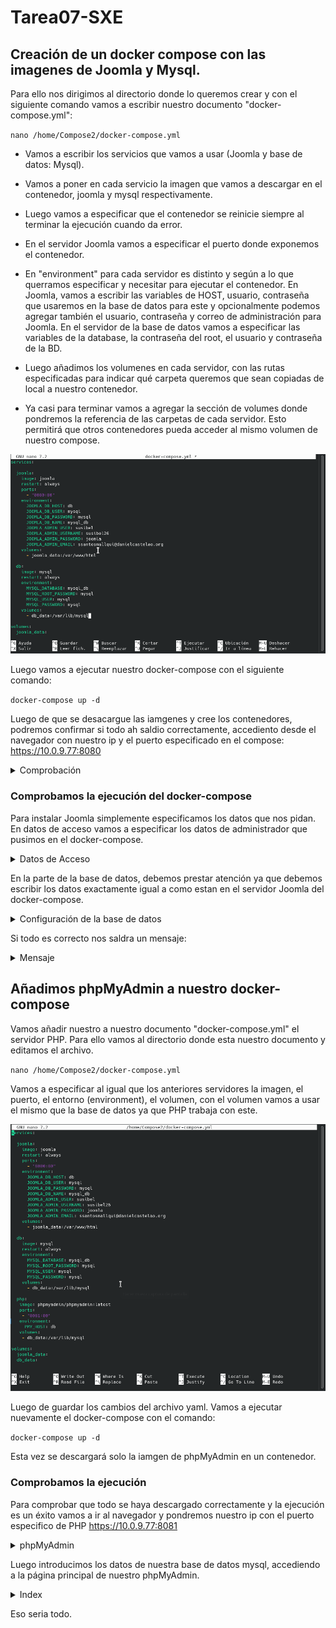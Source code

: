 # Tarea07-SXE

## Creación de un docker compose con las imagenes de Joomla y Mysql. 
Para ello nos dirigimos al directorio donde lo queremos crear y con el siguiente comando vamos a escribir nuestro documento "docker-compose.yml":

``nano /home/Compose2/docker-compose.yml``

- Vamos a escribir los servicios que vamos a usar (Joomla y base de datos: Mysql).

- Vamos a poner en cada servicio la imagen que vamos a descargar en el contenedor, joomla y mysql respectivamente.

- Luego vamos a especificar que el contenedor se reinicie siempre al terminar la ejecución cuando da error.

- En el servidor Joomla vamos a especificar el puerto donde exponemos el contenedor.

- En "environment" para cada servidor es distinto y según a lo que querramos especificar y necesitar para ejecutar el contenedor. En Joomla, vamos a escribir las variables de HOST, usuario, contraseña que usaremos en la base de datos para este y opcionalmente podemos agregar también el usuario, contraseña y correo de administración para Joomla.
En el servidor de la base de datos vamos a especificar las variables de la database, la contraseña del root, el usuario y contraseña de la BD.

- Luego añadimos los volumenes en cada servidor, con las rutas especificadas para indicar qué carpeta queremos que sean copiadas de local a nuestro contenedor.

- Ya casi para terminar vamos a agregar la sección de volumes donde pondremos la referencia de las carpetas de cada servidor. Esto permitirá que otros contenedores pueda acceder al mismo volumen de nuestro compose.

![Imagen1](Tarea07/imagen1.png)

Luego vamos a ejecutar nuestro docker-compose con el siguiente comando:

``docker-compose up -d``

Luego de que se desacargue las iamgenes y cree los contenedores, podremos confirmar si todo ah saldio correctamente, accediento desde el navegador con nuestro ip y el puerto especificado en el compose: https://10.0.9.77:8080  

<details>
  <summary>Comprobación</summary>
  <br>
  
![Imagen2](Tarea07/imagen2.png)

</details>

### Comprobamos la ejecución del docker-compose
Para instalar Joomla simplemente especificamos los datos que nos pidan. En datos de acceso vamos a especificar los datos de administrador que pusimos en el docker-compose.

<details>
  <summary>Datos de Acceso</summary>
  <br>
  
![Imagen3](Tarea07/imagen3.png)

</details>

En la parte de la base de datos, debemos prestar atención ya que debemos escribir los datos exactamente igual a como estan en el servidor Joomla del docker-compose.

<details>
  <summary>Configuración de la base de datos</summary>
  <br>
  
![Imagen4](Tarea07/imagen4.png)

</details>

Si todo es correcto nos saldra un mensaje:

<details>
  <summary>Mensaje</summary>
  <br>
  
![Imagen5](Tarea07/imagen5.png)

</details>

## Añadimos phpMyAdmin a nuestro docker-compose
Vamos añadir nuestro a nuestro documento "docker-compose.yml" el servidor PHP. Para ello vamos al directorio donde esta nuestro documento y editamos el archivo.

``nano /home/Compose2/docker-compose.yml``

Vamos a especificar al igual que los anteriores servidores la imagen, el puerto, el entorno (environment), el volumen, con el volumen vamos a usar el mismo que la base de datos ya que PHP trabaja con este.

![ImagenPHP](Tarea07/puntoPHP.png)

Luego de guardar los cambios del archivo yaml. Vamos a ejecutar nuevamente el docker-compose con el comando:

``docker-compose up -d``

Esta vez se descargará solo la iamgen de phpMyAdmin en un contenedor. 

### Comprobamos la ejecución
Para comprobar que todo se haya descargado correctamente y la ejecución es un éxito vamos a ir al navegador y pondremos nuestro ip con el puerto especifico de PHP https://10.0.9.77:8081 

<details>
  <summary>phpMyAdmin</summary>
  <br>
  
![Imagen7](Tarea07/imagen7.png)

</details>

Luego introducimos los datos de nuestra base de datos mysql, accediendo a la página principal de nuestro phpMyAdmin.

<details>
  <summary>Index</summary>
  <br>
  
![Imagen8](Tarea07/imagen8.png)

</details>

Eso seria todo.

